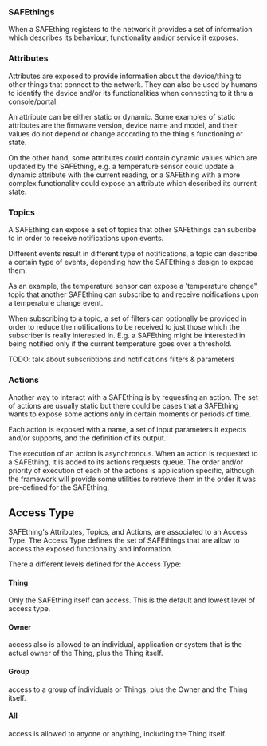 ### SAFEthings

When a SAFEthing registers to the network it provides a set of information which describes its behaviour, functionality and/or service it exposes.

### Attributes

Attributes are exposed to provide information about the device/thing to other things that connect to the network. They can also be used by humans to identify the device and/or its functionalities when connecting to it thru a console/portal.

An attribute can be either static or dynamic. Some examples of static attributes are the firmware version, device name and model, and their values do not depend or change according to the thing's functioning or state.

On the other hand, some attributes could contain dynamic values which are updated by the SAFEthing, e.g. a temperature sensor could update a dynamic attribute with the current reading, or a SAFEthing with a more complex functionality could expose an attribute which described its current state.

### Topics

A SAFEthing can expose a set of topics that other SAFEthings can subcribe to in order to receive notifications upon events.

Different events result in different type of notifications, a topic can describe a certain type of events, depending how the SAFEthing s design to expose them.

As an example, the temperature sensor can expose a 'temperature change" topic that another SAFEthing can subscribe to and receive noifications upon a temperature change event.

When subscribing to a topic, a set of filters can optionally be provided in order to reduce the notifications to be received to just those which the subscriber is really interested in. E.g. a SAFEthing might be interested in being notified only if the current temperature goes over a threshold.

TODO: talk about subscribtions and notifications filters & parameters

### Actions

Another way to interact with a SAFEthing is by requesting an action. The set of actions are usually static but there could be cases that a SAFEthing wants to expose some actions only in certain moments or periods of time.

Each action is exposed with a name, a set of input parameters it expects and/or supports, and the definition of its output.

The execution of an action is asynchronous. When an action is requested to a SAFEthing, it is added to its actions requests queue. The order and/or priority of execution of each of the actions is application specific, although the framework will provide some utilities to retrieve them in the order it was pre-defined for the SAFEthing.

## Access Type

SAFEthing's Attributes, Topics, and Actions, are associated to an Access Type. The Access Type defines the set of SAFEthings that are allow to access the exposed functionality and information.

There a different levels defined for the Access Type:
#### Thing
Only the SAFEthing itself can access. This is the default and lowest level of access type.
#### Owner
access also is allowed to an individual, application or system that is the actual owner of the Thing, plus the Thing itself.
#### Group
access to a group of individuals or Things, plus the Owner and the Thing itself.
#### All
access is allowed to anyone or anything, including the Thing itself.
